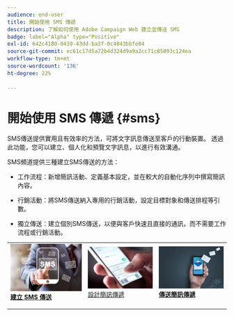 ```yaml
---
audience: end-user
title: 開始使用 SMS 傳遞
description: 了解如何使用 Adobe Campaign Web 建立並傳送 SMS
badge: label="Alpha" type="Positive"
exl-id: 642c4180-0439-43dd-ba3f-0c4843bbfe84
source-git-commit: ec61c17d5a72b4d324d9a9a2cc71c85093c124ea
workflow-type: tm+mt
source-wordcount: '136'
ht-degree: 22%

---
```


# 開始使用 SMS 傳遞 {#sms}

SMS傳送提供實用且有效率的方法，可將文字訊息傳送至客戶的行動裝置。 透過此功能，您可以建立、個人化和預覽文字訊息，以進行有效溝通。

SMS頻道提供三種建立SMS傳送的方法：

* 工作流程：新增簡訊活動、定義基本設定，並在較大的自動化序列中撰寫簡訊內容。

* 行銷活動：將SMS傳送納入專用的行銷活動，設定目標對象和傳送排程等引數。

* 獨立傳送：建立個別SMS傳送，以便與客戶快速且直接的通訊，而不需要工作流程或行銷活動。

<table style="table-layout:fixed"><tr style="border: 0;">
<td>
<a href="create-sms.md">
<img alt="銷售機會" src="assets/do-not-localize/create_sms.png">
</a>
<div><a href="create-sms.md"><strong>建立 SMS 傳送</strong>
</div>
<p>
</td>
<td>
<a href="content-sms.md">
<img alt="不常使用" src="assets/do-not-localize/design_sms.png">
</a>
<div>
<a href="content-sms.md">設計簡訊傳遞<strong></strong></a>
</div>
<p></td>
<td>
<a href="send-sms.md">
<img alt="驗證" src="assets/do-not-localize/send_sms.png">
</a>
<div>
<a href="send-sms.md"><strong>傳送簡訊傳遞</strong></a>
</div>
<p>
</td>
</tr></table>
